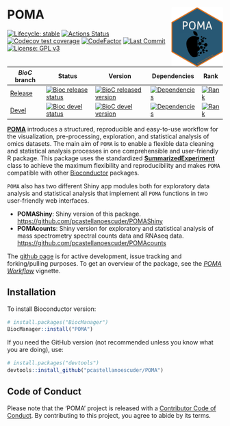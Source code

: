 
# POMA <img src='man/figures/logo.png' align="right" height="139" />

<!-- badges: start -->

[![Lifecycle:
stable](https://img.shields.io/badge/lifecycle-stable-brightgreen.svg)](https://www.tidyverse.org/lifecycle/#stable)
[![Actions
Status](https://github.com/pcastellanoescuder/POMA/workflows/R-CMD-check/badge.svg)](https://github.com/pcastellanoescuder/POMA/actions)
[![Codecov test
coverage](https://codecov.io/gh/pcastellanoescuder/POMA/branch/master/graph/badge.svg)](https://codecov.io/gh/pcastellanoescuder/POMA?branch=master)
[![CodeFactor](https://www.codefactor.io/repository/github/pcastellanoescuder/POMA/badge)](https://www.codefactor.io/repository/github/pcastellanoescuder/POMA)
[![Last
Commit](https://img.shields.io/github/last-commit/pcastellanoescuder/POMA.svg)](https://github.com/pcastellanoescuder/POMA/commits/master)
[![License: GPL
v3](https://img.shields.io/badge/License-GPLv3-blue.svg)](https://www.gnu.org/licenses/gpl-3.0)

| *BioC* branch                                                           | Status                                                                                                                                                  | Version                                                                                                                                           | Dependencies                                                                                                                                         | Rank                                                                                                                         |
|-------------------------------------------------------------------------|---------------------------------------------------------------------------------------------------------------------------------------------------------|---------------------------------------------------------------------------------------------------------------------------------------------------|------------------------------------------------------------------------------------------------------------------------------------------------------|------------------------------------------------------------------------------------------------------------------------------|
| [Release](http://bioconductor.org/packages/release/bioc/html/POMA.html) | [![Bioc release status](https://bioconductor.org/shields/build/release/bioc/POMA.svg)](https://bioconductor.org/checkResults/release/bioc-LATEST/POMA/) | [![BioC released version](https://img.shields.io/badge/release%20version-1.4.0-blue.svg)](https://www.bioconductor.org/packages/POMA)             | [![Dependencies](http://bioconductor.org/shields/dependencies/release/POMA.svg)](http://bioconductor.org/packages/release/bioc/html/POMA.html#since) | [![Rank](http://www.bioconductor.org/shields/downloads/release/POMA.svg)](https://bioconductor.org/packages/stats/bioc/POMA) |
| [Devel](http://bioconductor.org/packages/devel/bioc/html/POMA.html)     | [![Bioc devel status](https://bioconductor.org/shields/build/devel/bioc/POMA.svg)](https://bioconductor.org/checkResults/devel/bioc-LATEST/POMA/)       | [![BioC devel version](https://img.shields.io/badge/devel%20version-1.5.9-blue.svg)](https://bioconductor.org/packages/devel/bioc/html/POMA.html) | [![Dependencies](http://bioconductor.org/shields/dependencies/devel/POMA.svg)](http://bioconductor.org/packages/devel/bioc/html/POMA.html#since)     | [![Rank](http://www.bioconductor.org/shields/downloads/devel/POMA.svg)](https://bioconductor.org/packages/stats/bioc/POMA)   |

<!-- badges: end -->

[**POMA**](http://pcastellanoescuder.github.io/POMA/) introduces a
structured, reproducible and easy-to-use workflow for the visualization,
pre-processing, exploration, and statistical analysis of omics datasets.
The main aim of `POMA` is to enable a flexible data cleaning and
statistical analysis processes in one comprehensible and user-friendly R
package. This package uses the standardized
[**SummarizedExperiment**](https://bioconductor.org/packages/release/bioc/html/SummarizedExperiment.html)
class to achieve the maximum flexibility and reproducibility and makes
`POMA` compatible with other [Bioconductor](https://bioconductor.org)
packages.

`POMA` also has two different Shiny app modules both for exploratory
data analysis and statistical analysis that implement all `POMA`
functions in two user-friendly web interfaces.

-   **POMAShiny**: Shiny version of this package.
    <https://github.com/pcastellanoescuder/POMAShiny>  
-   **POMAcounts**: Shiny version for exploratory and statistical
    analysis of mass spectrometry spectral counts data and RNAseq data.
    <https://github.com/pcastellanoescuder/POMAcounts>

The [github page](https://github.com/pcastellanoescuder/POMA) is for
active development, issue tracking and forking/pulling purposes. To get
an overview of the package, see the [*POMA
Workflow*](https://pcastellanoescuder.github.io/POMA/articles/POMA-demo.html)
vignette.

## Installation

To install Bioconductor version:

``` r
# install.packages("BiocManager")
BiocManager::install("POMA")
```

If you need the GitHub version (not recommended unless you know what you
are doing), use:

``` r
# install.packages("devtools")
devtools::install_github("pcastellanoescuder/POMA")
```

## Code of Conduct

Please note that the ‘POMA’ project is released with a [Contributor Code
of
Conduct](https://pcastellanoescuder.github.io/POMA/CODE_OF_CONDUCT.html).
By contributing to this project, you agree to abide by its terms.
